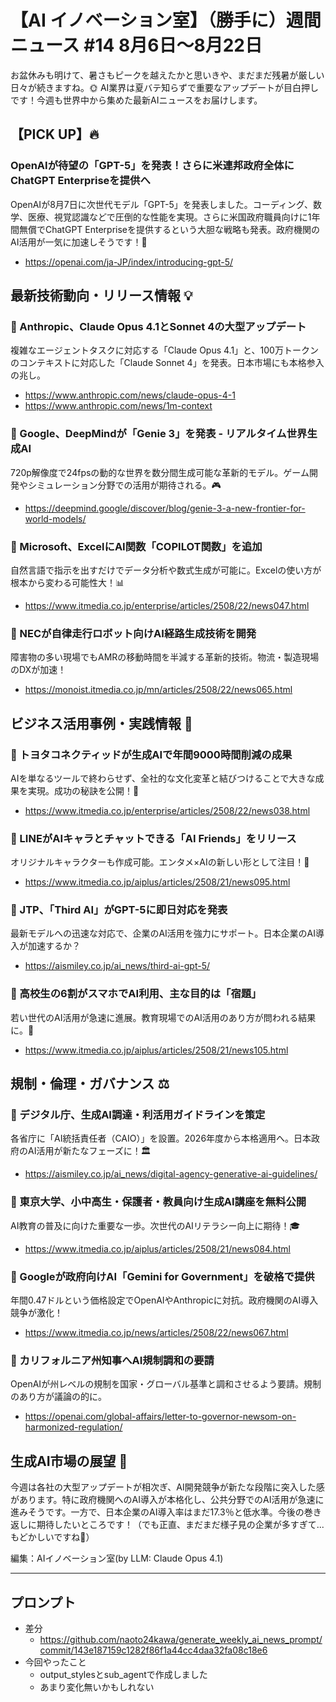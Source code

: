 # 【AI イノベーション室】（勝手に）週間ニュース #14 8月6日～8月22日

お盆休みも明けて、暑さもピークを越えたかと思いきや、まだまだ残暑が厳しい日々が続きますね。🌞 AI業界は夏バテ知らずで重要なアップデートが目白押しです！今週も世界中から集めた最新AIニュースをお届けします。

## 【PICK UP】🔥

### OpenAIが待望の「GPT-5」を発表！さらに米連邦政府全体にChatGPT Enterpriseを提供へ

OpenAIが8月7日に次世代モデル「GPT-5」を発表しました。コーディング、数学、医療、視覚認識などで圧倒的な性能を実現。さらに米国政府職員向けに1年間無償でChatGPT Enterpriseを提供するという大胆な戦略も発表。政府機関のAI活用が一気に加速しそうです！🚀

- https://openai.com/ja-JP/index/introducing-gpt-5/

## 最新技術動向・リリース情報 💡

### 🔸 Anthropic、Claude Opus 4.1とSonnet 4の大型アップデート
複雑なエージェントタスクに対応する「Claude Opus 4.1」と、100万トークンのコンテキストに対応した「Claude Sonnet 4」を発表。日本市場にも本格参入の兆し。
- https://www.anthropic.com/news/claude-opus-4-1
- https://www.anthropic.com/news/1m-context

### 🔸 Google、DeepMindが「Genie 3」を発表 - リアルタイム世界生成AI
720p解像度で24fpsの動的な世界を数分間生成可能な革新的モデル。ゲーム開発やシミュレーション分野での活用が期待される。🎮
- https://deepmind.google/discover/blog/genie-3-a-new-frontier-for-world-models/

### 🔸 Microsoft、ExcelにAI関数「COPILOT関数」を追加
自然言語で指示を出すだけでデータ分析や数式生成が可能に。Excelの使い方が根本から変わる可能性大！📊
- https://www.itmedia.co.jp/enterprise/articles/2508/22/news047.html

### 🔸 NECが自律走行ロボット向けAI経路生成技術を開発
障害物の多い現場でもAMRの移動時間を半減する革新的技術。物流・製造現場のDXが加速！
- https://monoist.itmedia.co.jp/mn/articles/2508/22/news065.html

## ビジネス活用事例・実践情報 💼

### 🔸 トヨタコネクティッドが生成AIで年間9000時間削減の成果
AIを単なるツールで終わらせず、全社的な文化変革と結びつけることで大きな成果を実現。成功の秘訣を公開！🚗
- https://www.itmedia.co.jp/enterprise/articles/2508/22/news038.html

### 🔸 LINEがAIキャラとチャットできる「AI Friends」をリリース
オリジナルキャラクターも作成可能。エンタメ×AIの新しい形として注目！💬
- https://www.itmedia.co.jp/aiplus/articles/2508/21/news095.html

### 🔸 JTP、「Third AI」がGPT-5に即日対応を発表
最新モデルへの迅速な対応で、企業のAI活用を強力にサポート。日本企業のAI導入が加速するか？
- https://aismiley.co.jp/ai_news/third-ai-gpt-5/

### 🔸 高校生の6割がスマホでAI利用、主な目的は「宿題」
若い世代のAI活用が急速に進展。教育現場でのAI活用のあり方が問われる結果に。📱
- https://www.itmedia.co.jp/aiplus/articles/2508/21/news105.html

## 規制・倫理・ガバナンス ⚖️

### 🔸 デジタル庁、生成AI調達・利活用ガイドラインを策定
各省庁に「AI統括責任者（CAIO）」を設置。2026年度から本格適用へ。日本政府のAI活用が新たなフェーズに！🏛️
- https://aismiley.co.jp/ai_news/digital-agency-generative-ai-guidelines/

### 🔸 東京大学、小中高生・保護者・教員向け生成AI講座を無料公開
AI教育の普及に向けた重要な一歩。次世代のAIリテラシー向上に期待！🎓
- https://www.itmedia.co.jp/aiplus/articles/2508/21/news084.html

### 🔸 Googleが政府向けAI「Gemini for Government」を破格で提供
年間0.47ドルという価格設定でOpenAIやAnthropicに対抗。政府機関のAI導入競争が激化！
- https://www.itmedia.co.jp/news/articles/2508/22/news067.html

### 🔸 カリフォルニア州知事へAI規制調和の要請
OpenAIが州レベルの規制を国家・グローバル基準と調和させるよう要請。規制のあり方が議論の的に。
- https://openai.com/global-affairs/letter-to-governor-newsom-on-harmonized-regulation/

## 生成AI市場の展望 🔮

今週は各社の大型アップデートが相次ぎ、AI開発競争が新たな段階に突入した感があります。特に政府機関へのAI導入が本格化し、公共分野でのAI活用が急速に進みそうです。一方で、日本企業のAI導入率はまだ17.3％と低水準。今後の巻き返しに期待したいところです！（でも正直、まだまだ様子見の企業が多すぎて...もどかしいですね😤）

編集：AIイノベーション室(by LLM: Claude Opus 4.1)

---

## プロンプト

- 差分
  - https://github.com/naoto24kawa/generate_weekly_ai_news_prompt/commit/143e187159c1282f86f1a44cc4daa32fa08c18e6
- 今回やったこと
  - output_stylesとsub_agentで作成しました
  - あまり変化無いかもしれない